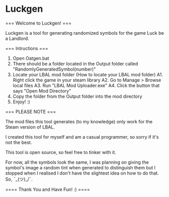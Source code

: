 # Luckgen

=== Welcome to Luckgen! ===

Luckgen is a tool for generating randomized symbols for the game Luck be a Landlord.

=== Intructions ===

1. Open Oatgen.bat
2. There should be a folder located in the Output folder called "RandomlyGeneratedSymbol(number)"
3. Locate your LBAL mod folder
 (How to locate your LBAL mod folder)
  A1. Right click the game in your steam library
  A2. Go to Manage > Browse local files
  A3. Run "LBAL Mod Uploader.exe"
  A4. Click the button that says "Open Mod Directory"
4. Copy the folder from the Output folder into the mod directory
5. Enjoy! :)

=== PLEASE NOTE ===

The mod files this tool generates (to my knowledge) only work for the Steam version of LBAL.

I created this tool for myself and am a casual programmer, so sorry if it's not the best.

This tool is open source, so feel free to tinker with it.

For now, all the symbols look the same, I was planning on giving the symbol's image a random tint when generated to distinguish
them but I stopped when I realised I don't have the slightest idea on how to do that. So, ¯\_(ツ)_/¯.

==== Thank You and Have Fun! :) ====
